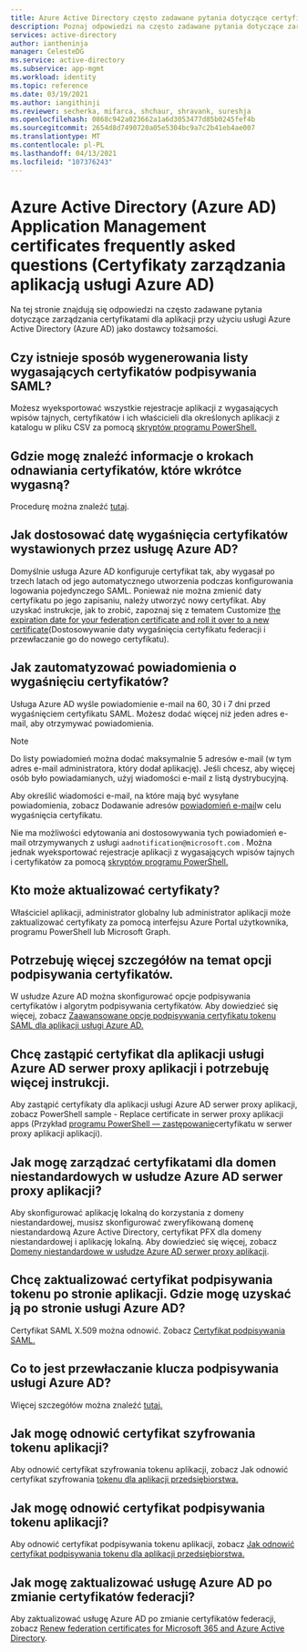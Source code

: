 ```yaml
---
title: Azure Active Directory często zadawane pytania dotyczące certyfikatów zarządzania aplikacją
description: Poznaj odpowiedzi na często zadawane pytania dotyczące zarządzania certyfikatami dla aplikacji przy użyciu usługi Azure Active Directory jako dostawcy tożsamości.
services: active-directory
author: iantheninja
manager: CelesteDG
ms.service: active-directory
ms.subservice: app-mgmt
ms.workload: identity
ms.topic: reference
ms.date: 03/19/2021
ms.author: iangithinji
ms.reviewer: secherka, mifarca, shchaur, shravank, sureshja
ms.openlocfilehash: 0868c942a023662a1a6d3053477d85b0245fef4b
ms.sourcegitcommit: 2654d8d7490720a05e5304bc9a7c2b41eb4ae007
ms.translationtype: MT
ms.contentlocale: pl-PL
ms.lasthandoff: 04/13/2021
ms.locfileid: "107376243"
---
```

# <a name="azure-active-directory-azure-ad-application-management-certificates-frequently-asked-questions"></a>Azure Active Directory (Azure AD) Application Management certificates frequently asked questions (Certyfikaty zarządzania aplikacją usługi Azure AD)

Na tej stronie znajdują się odpowiedzi na często zadawane pytania dotyczące zarządzania certyfikatami dla aplikacji przy użyciu usługi Azure Active Directory (Azure AD) jako dostawcy tożsamości.

## <a name="is-there-a-way-to-generate-a-list-of-expiring-saml-signing-certificates"></a>Czy istnieje sposób wygenerowania listy wygasających certyfikatów podpisywania SAML?

Możesz wyeksportować wszystkie rejestracje aplikacji z wygasających wpisów tajnych, certyfikatów i ich właścicieli dla określonych aplikacji z katalogu w pliku CSV za pomocą [skryptów programu PowerShell.](app-management-powershell-samples.md) 

## <a name="where-can-i-find-the-information-about-soon-to-expire-certificates-renewal-steps"></a>Gdzie mogę znaleźć informacje o krokach odnawiania certyfikatów, które wkrótce wygasną?

Procedurę można znaleźć [tutaj](manage-certificates-for-federated-single-sign-on.md#renew-a-certificate-that-will-soon-expire).

## <a name="how-can-i-customize-the-expiration-date-for-the-certificates-issued-by-azure-ad"></a>Jak dostosować datę wygaśnięcia certyfikatów wystawionych przez usługę Azure AD?

Domyślnie usługa Azure AD konfiguruje certyfikat tak, aby wygasał po trzech latach od jego automatycznego utworzenia podczas konfigurowania logowania pojedynczego SAML. Ponieważ nie można zmienić daty certyfikatu po jego zapisaniu, należy utworzyć nowy certyfikat. Aby uzyskać instrukcje, jak to zrobić, zapoznaj się z tematem Customize [the expiration date for your federation certificate and roll it over to a new certificate](manage-certificates-for-federated-single-sign-on.md#customize-the-expiration-date-for-your-federation-certificate-and-roll-it-over-to-a-new-certificate)(Dostosowywanie daty wygaśnięcia certyfikatu federacji i przewłaczanie go do nowego certyfikatu).

## <a name="how-can-i-automate-the-certificates-expiration-notifications"></a>Jak zautomatyzować powiadomienia o wygaśnięciu certyfikatów?

Usługa Azure AD wyśle powiadomienie e-mail na 60, 30 i 7 dni przed wygaśnięciem certyfikatu SAML. Możesz dodać więcej niż jeden adres e-mail, aby otrzymywać powiadomienia. 

> [!NOTE]
> Do listy powiadomień można dodać maksymalnie 5 adresów e-mail (w tym adres e-mail administratora, który dodał aplikację). Jeśli chcesz, aby więcej osób było powiadamianych, użyj wiadomości e-mail z listą dystrybucyjną. 

Aby określić wiadomości e-mail, na które mają być wysyłane powiadomienia, zobacz Dodawanie adresów [powiadomień e-mail](manage-certificates-for-federated-single-sign-on.md#add-email-notification-addresses-for-certificate-expiration)w celu wygaśnięcia certyfikatu.

Nie ma możliwości edytowania ani dostosowywania tych powiadomień e-mail otrzymywanych z usługi `aadnotification@microsoft.com` . Można jednak wyeksportować rejestracje aplikacji z wygasających wpisów tajnych i certyfikatów za pomocą [skryptów programu PowerShell.](app-management-powershell-samples.md)

## <a name="who-can-update-the-certificates"></a>Kto może aktualizować certyfikaty?

Właściciel aplikacji, administrator globalny lub administrator aplikacji może zaktualizować certyfikaty za pomocą interfejsu Azure Portal użytkownika, programu PowerShell lub Microsoft Graph.

## <a name="i-need-more-details-about-certificate-signing-options"></a>Potrzebuję więcej szczegółów na temat opcji podpisywania certyfikatów.

W usłudze Azure AD można skonfigurować opcje podpisywania certyfikatów i algorytm podpisywania certyfikatów. Aby dowiedzieć się więcej, zobacz [Zaawansowane opcje podpisywania certyfikatu tokenu SAML dla aplikacji usługi Azure AD.](certificate-signing-options.md)

## <a name="i-need-to-replace-the-certificate-for-azure-ad-application-proxy-applications-and-need-more-instructions"></a>Chcę zastąpić certyfikat dla aplikacji usługi Azure AD serwer proxy aplikacji i potrzebuję więcej instrukcji.

Aby zastąpić certyfikaty dla aplikacji usługi Azure AD serwer proxy aplikacji, zobacz PowerShell sample - Replace certificate in serwer proxy aplikacji apps (Przykład [programu PowerShell — zastępowanie](scripts/powershell-get-custom-domain-replace-cert.md)certyfikatu w serwer proxy aplikacji aplikacji).

## <a name="how-do-i-manage-certificates-for-custom-domains-in-azure-ad-application-proxy"></a>Jak mogę zarządzać certyfikatami dla domen niestandardowych w usłudze Azure AD serwer proxy aplikacji?

Aby skonfigurować aplikację lokalną do korzystania z domeny niestandardowej, musisz skonfigurować zweryfikowaną domenę niestandardową Azure Active Directory, certyfikat PFX dla domeny niestandardowej i aplikację lokalną. Aby dowiedzieć się więcej, zobacz [Domeny niestandardowe w usłudze Azure AD serwer proxy aplikacji](application-proxy-configure-custom-domain.md). 

## <a name="i-need-to-update-the-token-signing-certificate-on-the-application-side-where-can-i-get-it-on-azure-ad-side"></a>Chcę zaktualizować certyfikat podpisywania tokenu po stronie aplikacji. Gdzie mogę uzyskać ją po stronie usługi Azure AD?

Certyfikat SAML X.509 można odnowić. Zobacz [Certyfikat podpisywania SAML.](configure-saml-single-sign-on.md#saml-signing-certificate)

## <a name="what-is-azure-ad-signing-key-rollover"></a>Co to jest przewłaczanie klucza podpisywania usługi Azure AD?

Więcej szczegółów można znaleźć [tutaj.](../develop/active-directory-signing-key-rollover.md) 

## <a name="how-do-i-renew-application-token-encryption-certificate"></a>Jak mogę odnowić certyfikat szyfrowania tokenu aplikacji?

Aby odnowić certyfikat szyfrowania tokenu aplikacji, zobacz Jak odnowić certyfikat szyfrowania [tokenu dla aplikacji przedsiębiorstwa.](howto-saml-token-encryption.md) 

## <a name="how-do-i-renew-application-token-signing-certificate"></a>Jak mogę odnowić certyfikat podpisywania tokenu aplikacji?

Aby odnowić certyfikat podpisywania tokenu aplikacji, zobacz [Jak odnowić certyfikat podpisywania tokenu dla aplikacji przedsiębiorstwa.](manage-certificates-for-federated-single-sign-on.md)

## <a name="how-do-i-update-azure-ad-after-changing-my-federation-certificates"></a>Jak mogę zaktualizować usługę Azure AD po zmianie certyfikatów federacji?

Aby zaktualizować usługę Azure AD po zmianie certyfikatów federacji, zobacz [Renew federation certificates for Microsoft 365 and Azure Active Directory](../hybrid/how-to-connect-fed-o365-certs.md).
